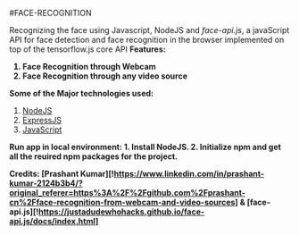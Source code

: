 #FACE-RECOGNITION

Recognizing the face using Javascript, NodeJS and *face-api.js*, a javaScript API for face detection and face recognition in the browser implemented on top of the tensorflow.js core API 
<b>
Features:
1. Face Recognition through Webcam
2. Face Recognition through any video source
</b>

<b>Some of the Major technologies used:</b>
1. <a href="https://nodejs.org/" target="_blank">NodeJS</a>
2. <a href="https://expressjs.com/" target="_blank">ExpressJS</a>
3. <a href="https://javascript.info/" target="_blank">JavaScript</a>

<b>
Run app in local environment: 
1. Install NodeJS.
2. Initialize npm and get all the reuired npm packages for the project.

Credits: [Prashant Kumar][!https://www.linkedin.com/in/prashant-kumar-2124b3b4/?original_referer=https%3A%2F%2Fgithub.com%2Fprashant-cn%2Fface-recognition-from-webcam-and-video-sources] & [face-api.js][!https://justadudewhohacks.github.io/face-api.js/docs/index.html]